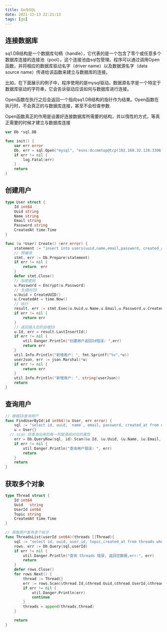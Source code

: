 ```yaml
---
title: Go与SQL
date: 2021-11-13 22:21:13
tags: [go]
---
```


## 连接数据库

sq1.DB结构是一个数据库句柄（handle），它代表的是一个包含了零个或任意多个数据库连接的连接池（pool），这个连接池由sql包管理。程序可以通过调用Open函数，并将相应的数据库驱动名字（driver name）以及数据源名字（data source name）传递给该函数来建立与数据库的连接。

比如，在下面展示的例子中，程序使用的是mysql驱动。数据源名字是一个特定于数据库驱动的字符串，它会告诉驱动应该如何与数据库进行连接。

Open函数在执行之后会返回一个指向sq1.DB结构的指针作为结果。Open函数在执行时，不会真正的与数据库连接，甚至不会检查参数.

Open函数真正的作用是设置好连接数据库所需要的结构，并以惰性的方式，等真正需要的时候才建立与数据库连接


```go
var Db *sql.DB

func init() {
	var err error
	Db, err = sql.Open("mysql", "esns:dccmmtop@tcp(192.168.32.128:3306)/chitchat")
	if err != nil {
		log.Fatal(err)
	}
	return
}
```


## 创建用户

```go
type User struct {
	Id int64
	Uuid string
	Name string
	Email string
	Password string
	CreatedAt time.Time
}

func (u *User) Create() (err error) {
	statement := "insert into users(uuid,name,email,password, created_at) value(?,?,?,?,?)"
	// 预编译
	stmt, err := Db.Prepare(statement)
	if err != nil {
		return  err
	}
	defer stmt.Close()
	// 加密密码
	u.Password = Encrypt(u.Password)
	// 生成UUID
	u.Uuid = CreateUUID()
	u.CreatedAt = time.Now()
	// 执行
	result, err := stmt.Exec(u.Uuid,u.Name,u.Email,u.Password,u.CreatedAt)
	if err != nil {
		return err
	}
	// 返回插入后的自增ID
	u.Id, err = result.LastInsertId()
	if err != nil {
		util.Danger.Println("创建用户返回Id错误: ",err)
		return err
	}
	util.Info.Println("新增用户: ", fmt.Sprintf("%v",*u))
	userJson, err := json.Marshal(*u)
	if err != nil {
		return err
	}
	util.Info.Println("新增用户: ", string(userJson))
	return
}
```

## 查询用户
```go
// 根据ID查询用户
func FindUserById(id int64)(u User, err error) {
	sql := "select id, uuid, `name`, email, password, created_at from users where id = ?"
	u = User{}
  // scan 将查询出来的每一列赋值给对应的属性
	err = Db.QueryRow(sql, id).Scan(&u.Id, &u.Uuid, &u.Name, &u.Email, &u.Password, &u.CreatedAt)
	if err != nil {
		util.Danger.Println("查询用户错误: ", err)
		return
	}
	return
}
```

## 获取多个对象

```go
type Thread struct {
	Id int64
	Uuid   string
	UserId int64
	Topic string
	CreatedAt time.Time
}

// 获取用户发布多个帖子
func ThreadsList(userId int64)(threads []Thread){
	sql := "select id, uuid, user_id, topic,created_at from threads where user_id = ? order by created_at desc"
	rows, err := Db.Query(sql,userId)
	if err != nil {
		util.Danger.Println("查询 threads 错误, 返回空数据,err:", err)
		return
	}
	defer rows.Close()
	for rows.Next() {
		thread := Thread{}
		err := rows.Scan(&thread.Id,&thread.Uuid,&thread.UserId,&thread.Topic,&thread.CreatedAt)
		if err != nil {
			util.Danger.Println(err)
			continue
		}
		threads = append(threads,thread)
	}

	return
}
```
